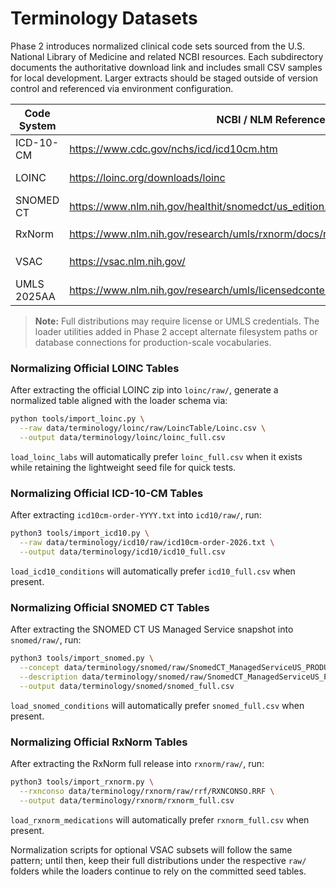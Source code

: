 # Terminology Datasets

Phase 2 introduces normalized clinical code sets sourced from the U.S. National Library of Medicine and related NCBI resources. Each subdirectory documents the authoritative download link and includes small CSV samples for local development. Larger extracts should be staged outside of version control and referenced via environment configuration.

| Code System | NCBI / NLM Reference | Local Layout |
|-------------|----------------------|--------------|
| ICD-10-CM   | https://www.cdc.gov/nchs/icd/icd10cm.htm | `icd10/icd10_conditions.csv` (seed) / `icd10/raw/` (official) |
| LOINC       | https://loinc.org/downloads/loinc | `loinc/loinc_labs.csv` (seed) / `loinc/raw/` (official) |
| SNOMED CT   | https://www.nlm.nih.gov/healthit/snomedct/us_edition.html | `snomed/snomed_conditions.csv` (seed) / `snomed/raw/` (official) |
| RxNorm      | https://www.nlm.nih.gov/research/umls/rxnorm/docs/rxnormfiles.html | `rxnorm/rxnorm_medications.csv` (seed) / `rxnorm/raw/` (official) |
| VSAC        | https://vsac.nlm.nih.gov/ | `vsac/raw/` (official value set releases) |
| UMLS 2025AA | https://www.nlm.nih.gov/research/umls/licensedcontent/umlsknowledgesources.html | `umls/raw/` (full UMLS release) |

> **Note:** Full distributions may require license or UMLS credentials. The loader utilities added in Phase 2 accept alternate filesystem paths or database connections for production-scale vocabularies.

### Normalizing Official LOINC Tables

After extracting the official LOINC zip into `loinc/raw/`, generate a normalized table aligned with the loader schema via:

```bash
python tools/import_loinc.py \
  --raw data/terminology/loinc/raw/LoincTable/Loinc.csv \
  --output data/terminology/loinc/loinc_full.csv
```

`load_loinc_labs` will automatically prefer `loinc_full.csv` when it exists while retaining the lightweight seed file for quick tests.

### Normalizing Official ICD-10-CM Tables

After extracting `icd10cm-order-YYYY.txt` into `icd10/raw/`, run:

```bash
python3 tools/import_icd10.py \
  --raw data/terminology/icd10/raw/icd10cm-order-2026.txt \
  --output data/terminology/icd10/icd10_full.csv
```

`load_icd10_conditions` will automatically prefer `icd10_full.csv` when present.

### Normalizing Official SNOMED CT Tables

After extracting the SNOMED CT US Managed Service snapshot into `snomed/raw/`, run:

```bash
python3 tools/import_snomed.py \
  --concept data/terminology/snomed/raw/SnomedCT_ManagedServiceUS_PRODUCTION_US1000124_20250901T120000Z/Snapshot/Terminology/sct2_Concept_Snapshot_US1000124_20250901.txt \
  --description data/terminology/snomed/raw/SnomedCT_ManagedServiceUS_PRODUCTION_US1000124_20250901T120000Z/Snapshot/Terminology/sct2_Description_Snapshot-en_US1000124_20250901.txt \
  --output data/terminology/snomed/snomed_full.csv
```

`load_snomed_conditions` will automatically prefer `snomed_full.csv` when present.

### Normalizing Official RxNorm Tables

After extracting the RxNorm full release into `rxnorm/raw/`, run:

```bash
python3 tools/import_rxnorm.py \
  --rxnconso data/terminology/rxnorm/raw/rrf/RXNCONSO.RRF \
  --output data/terminology/rxnorm/rxnorm_full.csv
```

`load_rxnorm_medications` will automatically prefer `rxnorm_full.csv` when present.

Normalization scripts for optional VSAC subsets will follow the same pattern; until then, keep their full distributions under the respective `raw/` folders while the loaders continue to rely on the committed seed tables.
